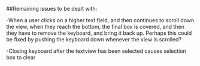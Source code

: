 ##Remaining issues to be dealt with:

-When a user clicks on a higher text field, and then continues to scroll down the view, when they reach the bottom, the final box is covered, and then they have to remove the keyboard, and bring it back up. Perhaps this could be fixed by pushing the keyboard down whenever the view is scrolled?

-Closing keyboard after the textview has been selected causes selection box to clear
